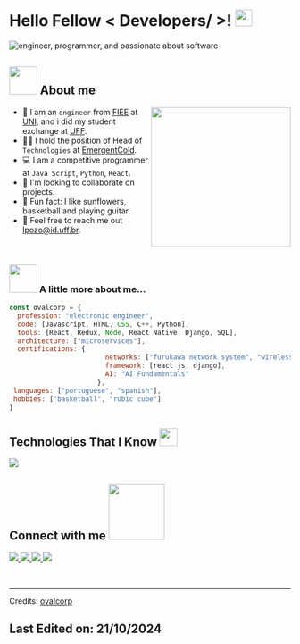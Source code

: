 <h1> Hello Fellow < Developers/ >! <img src = "https://github.com/ovalcorp/ovalcorp/blob/main/visual%20content/hi.gif" width = 30px> </h1>
<p align='center'>
</p>
<img src="https://github.com/ovalcorp/ovalcorp/blob/main/visual%20content/luis%20pozo.png" alt="engineer, programmer, and passionate about software">  

## <picture><img src="https://github.com/ovalcorp/ovalcorp/blob/main/visual%20content/me_computer.gif" width="50"></picture> About me
<picture> <img align="right" src="https://github.com/ovalcorp/ovalcorp/blob/main/visual%20content/Designer%202.jpeg" width = 250px></picture>

<!-- about me -->
- :school: I am an `engineer` from [FIEE](https://fiee.uni.edu.pe/es/) at [UNI](https://portal.uni.edu.pe/), and i did my student exchange at [UFF](https://www.uff.br/).
- :technologist: I hold the position of Head of `Technologies` at [EmergentCold](https://emergentcoldlatam.com/pt/).
- :computer: I am a competitive programmer at `Java Script`, `Python`, `React`.
- :busts_in_silhouette: I'm looking to collaborate on projects.
- :basketball: Fun fact: I like sunflowers, basketball and playing guitar.
- :envelope_with_arrow: Feel free to reach me out lpozo@id.uff.br.
<br>


### <img src="https://github.com/ovalcorp/ovalcorp/blob/main/visual%20content/me_computer.gif" width="50"> A little more about me...  
<!-- more about me -->
```javascript
const ovalcorp = {
  profession: "electronic engineer",
  code: [Javascript, HTML, CSS, C++, Python],
  tools: [React, Redux, Node, React Native, Django, SQL],
  architecture: ["microservices"],
  certifications: {
                        networks: ["furukawa network system", "wireless and security networks"],
                        framework: [react js, django],
                        AI: "AI Fundamentals"
                      },
 languages: ["portuguese", "spanish"],
 hobbies: ["basketball", "rubic cube"]
}
```
<!--  skills -->
<h2> Technologies That I Know <img src = "https://media2.giphy.com/media/QssGEmpkyEOhBCb7e1/giphy.gif?cid=ecf05e47a0n3gi1bfqntqmob8g9aid1oyj2wr3ds3mg700bl&rid=giphy.gif" width = 32px> </h2>
<p align="left">
  <a href="https://skillicons.dev">
    <img src="https://skillicons.dev/icons?i=arduino,atom,azure,bootstrap,html,cpp,js,css,django,git,github,heroku,htmx,idea,java,latex,php,postman,pycharm,py,raspberrypi,react,sass,sublime,vscode" />
  </a>
</p>

<!-- Connect with me -->
<h2> Connect with me <img src='https://raw.githubusercontent.com/ShahriarShafin/ShahriarShafin/main/Assets/handshake.gif' width="100px"> </h2>
<!--icons and links-->
<p align="left">
  <a href="https://pe.linkedin.com/in/luis-eduardo-pozo-farf%C3%A1n">
    <img src="https://skillicons.dev/icons?i=linkedin" />
  </a>
  <a href="https://github.com/ovalcorp">
    <img src="https://skillicons.dev/icons?i=github" />
  </a>
  <a href= "mailto: pozofarfanluis20@gmail.com">
    <img src="https://skillicons.dev/icons?i=gmail" />
  </a>
  <a href="https://www.instagram.com/pozo_farfan/">
    <img src="https://skillicons.dev/icons?i=instagram" />
  </a>
</p>
<!-- Footer -->
<br>


-----
Credits: [ovalcorp](https://github.com/ovalcorp)

Last Edited on: 21/10/2024
-----
